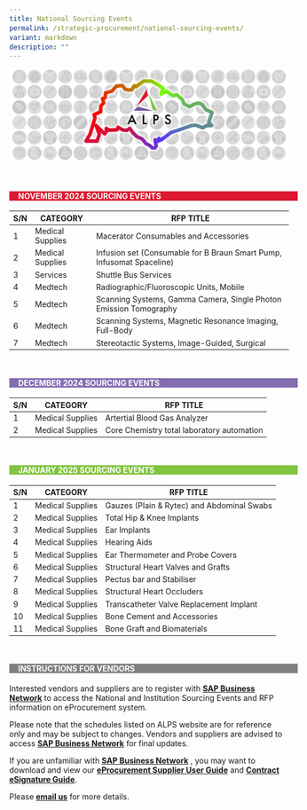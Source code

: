 ```yaml
---
title: National Sourcing Events
permalink: /strategic-procurement/national-sourcing-events/
variant: markdown
description: ""
---
```

![](/images/alps_sourcing_events_national_1920x640_clear.png)



<br>
<div style="background-color: #DC1931; padding-left: 1rem; width: 100%" class="section">
			<h4 style="color: white; font-weight: bold; text-align: left;">NOVEMBER 2024 SOURCING  EVENTS</h4>
</div>



| S/N | CATEGORY | RFP TITLE	|
| -------- | -------- | -------- |
| 1 | Medical Supplies | Macerator Consumables and Accessories |
| 2 | Medical Supplies | Infusion set (Consumable for B Braun Smart Pump, Infusomat Spaceline) |
| 3 | Services | Shuttle Bus Services |
| 4 | Medtech | Radiographic/Fluoroscopic Units, Mobile |
| 5 | Medtech | Scanning Systems, Gamma Camera, Single Photon Emission Tomography |
| 6 | Medtech | Scanning Systems, Magnetic Resonance Imaging, Full-Body |
| 7 | Medtech | Stereotactic Systems, Image-Guided, Surgical |



<br>
<div style="background-color: #836DB1; padding-left: 1rem; width: 100%" class="section">
			<h4 style="color: white; font-weight: bold; text-align: left;">DECEMBER 2024 SOURCING EVENTS</h4>
</div>



| S/N | CATEGORY | RFP TITLE |
| -------- | -------- | -------- |
| 1 | Medical Supplies | Artertial Blood Gas Analyzer |
| 2 | Medical Supplies | Core Chemistry total laboratory automation |



<br>
<div style="background-color: #82C341; padding-left: 1rem; width: 100%" class="section">
			<h4 style="color: white; font-weight: bold; text-align: left;">JANUARY 2025 SOURCING EVENTS</h4>
</div>



| S/N | CATEGORY | RFP TITLE |
| -------- | -------- | -------- |
| 1 | Medical Supplies |	Gauzes (Plain &amp; Rytec) and Abdominal Swabs |
| 2 | Medical Supplies |	Total Hip &amp; Knee Implants |
| 3 | Medical Supplies |	Ear Implants |
| 4 | Medical Supplies |	Hearing Aids |
| 5 | Medical Supplies |	Ear Thermometer and Probe Covers |
| 6 | Medical Supplies |	Structural Heart Valves and Grafts |
| 7 | Medical Supplies |	Pectus bar and Stabiliser |
| 8 | Medical Supplies |	Structural Heart Occluders |
| 9 | Medical Supplies |	Transcatheter Valve Replacement Implant |
| 10 | Medical Supplies | Bone Cement and Accessories |
| 11 | Medical Supplies | Bone Graft and Biomaterials |



<br>
<div style="background-color: grey; padding-left: 1rem; width: 100%" class="section">
			<h4 style="color: white; font-weight: bold; text-align: left;">INSTRUCTIONS FOR VENDORS</h4>
</div>



Interested vendors and suppliers are to register with **[SAP Business Network](https://supplier.ariba.com/)** to access the National and Institution Sourcing Events and RFP information on eProcurement system.  

Please note that the schedules listed on ALPS website are for reference only and may be subject to changes. Vendors and suppliers are advised to access **[SAP Business Network](https://supplier.ariba.com/)** for final updates.

If you are unfamiliar with **[SAP Business Network](https://supplier.ariba.com/)** , you may want to download and view our **[eProcurement Supplier User Guide](https://for.sg/alps-eprocurement-supplier-user-guide)** and **[Contract eSignature Guide](/files/Sourcing%20Events/contract_esignature_guide_v1_2.pdf)**.

Please **[email us](mailto:alps_operations@alpshealthcare.com.sg)** for more details.
